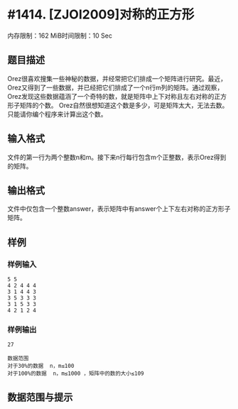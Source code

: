 # #1414. [ZJOI2009]对称的正方形

内存限制：162 MiB时间限制：10 Sec

## 题目描述

Orez很喜欢搜集一些神秘的数据，并经常把它们排成一个矩阵进行研究。最近，Orez又得到了一些数据，并已经把它们排成了一个n行m列的矩阵。通过观察，Orez发现这些数据蕴涵了一个奇特的数，就是矩阵中上下对称且左右对称的正方形子矩阵的个数。
Orez自然很想知道这个数是多少，可是矩阵太大，无法去数。只能请你编个程序来计算出这个数。


## 输入格式

文件的第一行为两个整数n和m。接下来n行每行包含m个正整数，表示Orez得到的矩阵。


## 输出格式

文件中仅包含一个整数answer，表示矩阵中有answer个上下左右对称的正方形子矩阵。


## 样例

### 样例输入

    
    5 5
    4 2 4 4 4 
    3 1 4 4 3 
    3 5 3 3 3 
    3 1 5 3 3 
    4 2 1 2 4 
    
    
    

### 样例输出

    
    27
    
    数据范围
    对于30%的数据  n，m≤100
    对于100%的数据  n，m≤1000 ，矩阵中的数的大小≤109
    
    

## 数据范围与提示
